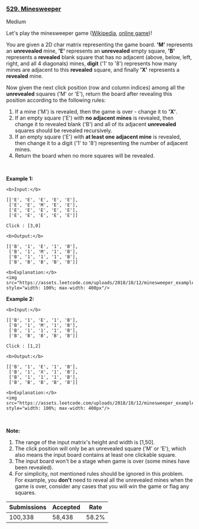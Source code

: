 ### [529. Minesweeper](https://leetcode.com/problems/minesweeper/)

Medium

Let's play the minesweeper game ([Wikipedia](https://en.wikipedia.org/wiki/Minesweeper_(video_game)), [online game](http://minesweeperonline.com))!

You are given a 2D char matrix representing the game board. __'M'__ represents an __unrevealed__ mine, __'E'__ represents an __unrevealed__ empty square, __'B'__ represents a __revealed__ blank square that has no adjacent (above, below, left, right, and all 4 diagonals) mines, __digit__ ('1' to '8') represents how many mines are adjacent to this __revealed__ square, and finally __'X'__ represents a __revealed__ mine.

Now given the next click position (row and column indices) among all the __unrevealed__ squares ('M' or 'E'), return the board after revealing this position according to the following rules:

1.   If a mine ('M') is revealed, then the game is over - change it to __'X'__.
2.   If an empty square ('E') with __no adjacent mines__ is revealed, then change it to revealed blank ('B') and all of its adjacent __unrevealed__ squares should be revealed recursively.
3.   If an empty square ('E') with __at least one adjacent mine__ is revealed, then change it to a digit ('1' to '8') representing the number of adjacent mines.
4.   Return the board when no more squares will be revealed.

 

__Example 1:__

```
<b>Input:</b> 

[['E', 'E', 'E', 'E', 'E'],
 ['E', 'E', 'M', 'E', 'E'],
 ['E', 'E', 'E', 'E', 'E'],
 ['E', 'E', 'E', 'E', 'E']]

Click : [3,0]

<b>Output:</b> 

[['B', '1', 'E', '1', 'B'],
 ['B', '1', 'M', '1', 'B'],
 ['B', '1', '1', '1', 'B'],
 ['B', 'B', 'B', 'B', 'B']]

<b>Explanation:</b>
<img src="https://assets.leetcode.com/uploads/2018/10/12/minesweeper_example_1.png" style="width: 100%; max-width: 400px"/>
```

__Example 2:__

```
<b>Input:</b> 

[['B', '1', 'E', '1', 'B'],
 ['B', '1', 'M', '1', 'B'],
 ['B', '1', '1', '1', 'B'],
 ['B', 'B', 'B', 'B', 'B']]

Click : [1,2]

<b>Output:</b> 

[['B', '1', 'E', '1', 'B'],
 ['B', '1', 'X', '1', 'B'],
 ['B', '1', '1', '1', 'B'],
 ['B', 'B', 'B', 'B', 'B']]

<b>Explanation:</b>
<img src="https://assets.leetcode.com/uploads/2018/10/12/minesweeper_example_2.png" style="width: 100%; max-width: 400px"/>
```

 

__Note:__

1.   The range of the input matrix's height and width is \[1,50\].
2.   The click position will only be an unrevealed square ('M' or 'E'), which also means the input board contains at least one clickable square.
3.   The input board won't be a stage when game is over (some mines have been revealed).
4.   For simplicity, not mentioned rules should be ignored in this problem. For example, you __don't__ need to reveal all the unrevealed mines when the game is over, consider any cases that you will win the game or flag any squares.

| Submissions    | Accepted     | Rate   |
| -------------- | ------------ | ------ |
| 100,338 | 58,438 | 58.2% |